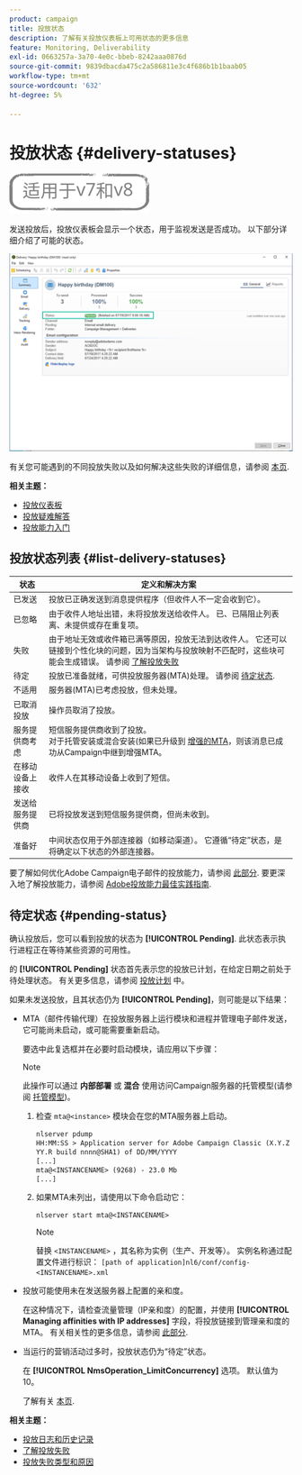 ```yaml
---
product: campaign
title: 投放状态
description: 了解有关投放仪表板上可用状态的更多信息
feature: Monitoring, Deliverability
exl-id: 0663257a-3a70-4e0c-bbeb-8242aaa0876d
source-git-commit: 9839dbacda475c2a586811e3c4f686b1b1baab05
workflow-type: tm+mt
source-wordcount: '632'
ht-degree: 5%

---
```


# 投放状态 {#delivery-statuses}

![](../../assets/common.svg)

<!--ajouter intro 

ajouter screenshot -->

发送投放后，投放仪表板会显示一个状态，用于监视发送是否成功。 以下部分详细介绍了可能的状态。

![](assets/delivery-status.png)

有关您可能遇到的不同投放失败以及如何解决这些失败的详细信息，请参阅 [本页](understanding-delivery-failures.md).

**相关主题：**

* [投放仪表板](delivery-dashboard.md)
* [投放疑难解答](delivery-troubleshooting.md)
* [投放能力入门](about-deliverability.md)

## 投放状态列表 {#list-delivery-statuses}

<table> 
 <thead> 
  <tr> 
   <th> 状态<br /> </th> 
   <th> 定义和解决方案<br /> </th> 
  </tr> 
 </thead> 
 <tbody> 
  <tr> 
   <td> 已发送<br /> </td> 
   <td> 投放已正确发送到消息提供程序（但收件人不一定会收到它）。<br /> </td> 
  </tr> 
  <tr> 
   <td> 已忽略<br /> </td> 
   <td> 由于收件人地址出错，未将投放发送给收件人。 已、已隔阻止列表离、未提供或存在重复项。 <br /> </td> 
  </tr> 
  <tr> 
   <td> 失败<br /> </td> 
   <td> 由于地址无效或收件箱已满等原因，投放无法到达收件人。 它还可以链接到个性化块的问题，因为当架构与投放映射不匹配时，这些块可能会生成错误。 请参阅 <a href="understanding-delivery-failures.md" target="_blank">了解投放失败</a><br /> </td> 
  </tr>
  <tr> 
   <td> 待定<br /> </td> 
   <td> 投放已准备就绪，可供投放服务器(MTA)处理。 请参阅 <a href="#pending-status" target="_blank">待定状态</a>.<br /> </td> 
  </tr> 
  <tr> 
   <td> 不适用<br /> </td> 
   <td> 服务器(MTA)已考虑投放，但未处理。<br /> </td> 
  </tr>  
  <tr> 
   <td> 已取消投放<br /> </td> 
   <td> 操作员取消了投放。<br /> </td> 
  </tr> 
  <tr> 
   <td> 服务提供商考虑<br /> </td> 
   <td> 短信服务提供商收到了投放。<br /> 对于托管安装或混合安装(如果已升级到 <a href="sending-with-enhanced-mta.md" target="_blank">增强的MTA</a>，则该消息已成功从Campaign中继到增强MTA。</td> 
  </tr> 
  <tr> 
   <td> 在移动设备上接收<br /> </td> 
   <td> 收件人在其移动设备上收到了短信。<br /> </td> 
  </tr>
  <tr> 
   <td> 发送给服务提供商<br /> </td> 
   <td> 已将投放发送到短信服务提供商，但尚未收到。<br />
   </td> 
  </tr> 
  <tr> 
   <td> 准备好<br /> </td> 
   <td> 中间状态仅用于外部连接器（如移动渠道）。 它遵循“待定”状态，是将确定以下状态的外部连接器。<br /> </td> 
  </tr> 
 </tbody> 
</table>

要了解如何优化Adobe Campaign电子邮件的投放能力，请参阅 [此部分](about-deliverability.md). 要更深入地了解投放能力，请参阅 [Adobe投放能力最佳实践指南](https://experienceleague.adobe.com/docs/deliverability-learn/deliverability-best-practice-guide/introduction.html?lang=zh-Hans).

## 待定状态 {#pending-status}

确认投放后，您可以看到投放的状态为 **[!UICONTROL Pending]**. 此状态表示执行进程正在等待某些资源的可用性。

的 **[!UICONTROL Pending]** 状态首先表示您的投放已计划，在给定日期之前处于待处理状态。 有关更多信息，请参阅 [投放计划](steps-sending-the-delivery.md#scheduling-the-delivery-sending) 中。

如果未发送投放，且其状态仍为 **[!UICONTROL Pending]**，则可能是以下结果：

* MTA（邮件传输代理）在投放服务器上运行模块和进程并管理电子邮件发送，它可能尚未启动，或可能需要重新启动。

   要选中此复选框并在必要时启动模块，请应用以下步骤：

   >[!NOTE]
   >
   >此操作可以通过 **内部部署** 或 **混合** 使用访问Campaign服务器的托管模型(请参阅 [托管模型](../../installation/using/hosting-models.md))。

   1. 检查 `mta@<instance>` 模块会在您的MTA服务器上启动。

      ```
      nlserver pdump
      HH:MM:SS > Application server for Adobe Campaign Classic (X.Y.Z YY.R build nnnn@SHA1) of DD/MM/YYYY
      [...]
      mta@<INSTANCENAME> (9268) - 23.0 Mb
      [...]
      ```

   1. 如果MTA未列出，请使用以下命令启动它：

      ```
      nlserver start mta@<INSTANCENAME>
      ```

      >[!NOTE]
      >
      >替换 `<INSTANCENAME>` ，其名称为实例（生产、开发等）。 实例名称通过配置文件进行标识： `[path of application]nl6/conf/config-<INSTANCENAME>.xml`

* 投放可能使用未在发送服务器上配置的亲和度。

   在这种情况下，请检查流量管理（IP亲和度）的配置，并使用 **[!UICONTROL Managing affinities with IP addresses]** 字段，将投放链接到管理亲和度的MTA。 有关相关性的更多信息，请参阅 [此部分](../../installation/using/configure-delivery-settings.md).

* 当运行的营销活动过多时，投放状态仍为“待定”状态。

   在 **[!UICONTROL NmsOperation_LimitConcurrency]** 选项。 默认值为 10。

   了解有关 [本页](../../installation/using/configuring-campaign-options.md).


**相关主题：**

* [投放日志和历史记录](#delivery-logs-and-history)
* [了解投放失败](understanding-delivery-failures.md)
* [投放失败类型和原因](understanding-delivery-failures.md#delivery-failure-types-and-reasons)
